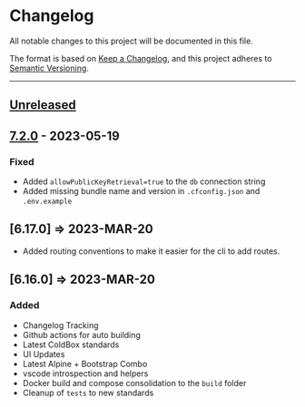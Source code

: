 # Changelog

All notable changes to this project will be documented in this file.

The format is based on [Keep a Changelog](https://keepachangelog.com/en/1.0.0/),
and this project adheres to [Semantic Versioning](https://semver.org/spec/v2.0.0.html).

* * *

## [Unreleased]

## [7.2.0] - 2023-05-19

### Fixed

- Added `allowPublicKeyRetrieval=true` to the `db` connection string
- Added missing bundle name and version in `.cfconfig.json` and `.env.example`

## [6.17.0] => 2023-MAR-20

- Added routing conventions to make it easier for the cli to add routes.

## [6.16.0] => 2023-MAR-20

### Added

- Changelog Tracking
- Github actions for auto building
- Latest ColdBox standards
- UI Updates
- Latest Alpine + Bootstrap Combo
- vscode introspection and helpers
- Docker build and compose consolidation to the `build` folder
- Cleanup of `tests` to new standards

[Unreleased]: https://github.com/coldbox-templates/rest/compare/v7.2.0...HEAD

[7.2.0]: https://github.com/coldbox-templates/rest/compare/v7.0.0...v7.2.0

